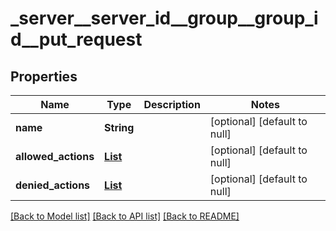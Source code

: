 # _server__server_id__group__group_id__put_request
## Properties

| Name | Type | Description | Notes |
|------------ | ------------- | ------------- | -------------|
| **name** | **String** |  | [optional] [default to null] |
| **allowed\_actions** | [**List**](actions.md) |  | [optional] [default to null] |
| **denied\_actions** | [**List**](actions.md) |  | [optional] [default to null] |

[[Back to Model list]](../README.md#documentation-for-models) [[Back to API list]](../README.md#documentation-for-api-endpoints) [[Back to README]](../README.md)

